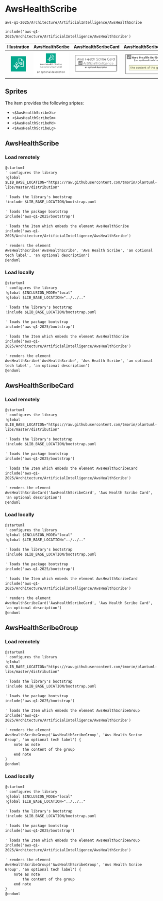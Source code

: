 # AwsHealthScribe


```text
aws-q1-2025/Architecture/ArtificialIntelligence/AwsHealthScribe
```

```text
include('aws-q1-2025/Architecture/ArtificialIntelligence/AwsHealthScribe')
```



| Illustration | AwsHealthScribe | AwsHealthScribeCard | AwsHealthScribeGroup |
| :---: | :---: | :---: | :---: |
| ![illustration for Illustration](../../../aws-q1-2025/Architecture/ArtificialIntelligence/AwsHealthScribe.png) | ![illustration for AwsHealthScribe](../../../aws-q1-2025/Architecture/ArtificialIntelligence/AwsHealthScribe.Local.png) | ![illustration for AwsHealthScribeCard](../../../aws-q1-2025/Architecture/ArtificialIntelligence/AwsHealthScribeCard.Local.png) | ![illustration for AwsHealthScribeGroup](../../../aws-q1-2025/Architecture/ArtificialIntelligence/AwsHealthScribeGroup.Local.png) |



## Sprites
The item provides the following sriptes:

- `<$AwsHealthScribeXs>`
- `<$AwsHealthScribeSm>`
- `<$AwsHealthScribeMd>`
- `<$AwsHealthScribeLg>`





## AwsHealthScribe

### Load remotely
```plantuml
@startuml
' configures the library
!global $LIB_BASE_LOCATION="https://raw.githubusercontent.com/tmorin/plantuml-libs/master/distribution"

' loads the library's bootstrap
!include $LIB_BASE_LOCATION/bootstrap.puml

' loads the package bootstrap
include('aws-q1-2025/bootstrap')

' loads the Item which embeds the element AwsHealthScribe
include('aws-q1-2025/Architecture/ArtificialIntelligence/AwsHealthScribe')

' renders the element
AwsHealthScribe('AwsHealthScribe', 'Aws Health Scribe', 'an optional tech label', 'an optional description')
@enduml
```

### Load locally
```plantuml
@startuml
' configures the library
!global $INCLUSION_MODE="local"
!global $LIB_BASE_LOCATION="../../.."

' loads the library's bootstrap
!include $LIB_BASE_LOCATION/bootstrap.puml

' loads the package bootstrap
include('aws-q1-2025/bootstrap')

' loads the Item which embeds the element AwsHealthScribe
include('aws-q1-2025/Architecture/ArtificialIntelligence/AwsHealthScribe')

' renders the element
AwsHealthScribe('AwsHealthScribe', 'Aws Health Scribe', 'an optional tech label', 'an optional description')
@enduml
```

## AwsHealthScribeCard

### Load remotely
```plantuml
@startuml
' configures the library
!global $LIB_BASE_LOCATION="https://raw.githubusercontent.com/tmorin/plantuml-libs/master/distribution"

' loads the library's bootstrap
!include $LIB_BASE_LOCATION/bootstrap.puml

' loads the package bootstrap
include('aws-q1-2025/bootstrap')

' loads the Item which embeds the element AwsHealthScribeCard
include('aws-q1-2025/Architecture/ArtificialIntelligence/AwsHealthScribe')

' renders the element
AwsHealthScribeCard('AwsHealthScribeCard', 'Aws Health Scribe Card', 'an optional description')
@enduml
```

### Load locally
```plantuml
@startuml
' configures the library
!global $INCLUSION_MODE="local"
!global $LIB_BASE_LOCATION="../../.."

' loads the library's bootstrap
!include $LIB_BASE_LOCATION/bootstrap.puml

' loads the package bootstrap
include('aws-q1-2025/bootstrap')

' loads the Item which embeds the element AwsHealthScribeCard
include('aws-q1-2025/Architecture/ArtificialIntelligence/AwsHealthScribe')

' renders the element
AwsHealthScribeCard('AwsHealthScribeCard', 'Aws Health Scribe Card', 'an optional description')
@enduml
```

## AwsHealthScribeGroup

### Load remotely
```plantuml
@startuml
' configures the library
!global $LIB_BASE_LOCATION="https://raw.githubusercontent.com/tmorin/plantuml-libs/master/distribution"

' loads the library's bootstrap
!include $LIB_BASE_LOCATION/bootstrap.puml

' loads the package bootstrap
include('aws-q1-2025/bootstrap')

' loads the Item which embeds the element AwsHealthScribeGroup
include('aws-q1-2025/Architecture/ArtificialIntelligence/AwsHealthScribe')

' renders the element
AwsHealthScribeGroup('AwsHealthScribeGroup', 'Aws Health Scribe Group', 'an optional tech label') {
    note as note
        the content of the group
    end note
}
@enduml
```

### Load locally
```plantuml
@startuml
' configures the library
!global $INCLUSION_MODE="local"
!global $LIB_BASE_LOCATION="../../.."

' loads the library's bootstrap
!include $LIB_BASE_LOCATION/bootstrap.puml

' loads the package bootstrap
include('aws-q1-2025/bootstrap')

' loads the Item which embeds the element AwsHealthScribeGroup
include('aws-q1-2025/Architecture/ArtificialIntelligence/AwsHealthScribe')

' renders the element
AwsHealthScribeGroup('AwsHealthScribeGroup', 'Aws Health Scribe Group', 'an optional tech label') {
    note as note
        the content of the group
    end note
}
@enduml
```

